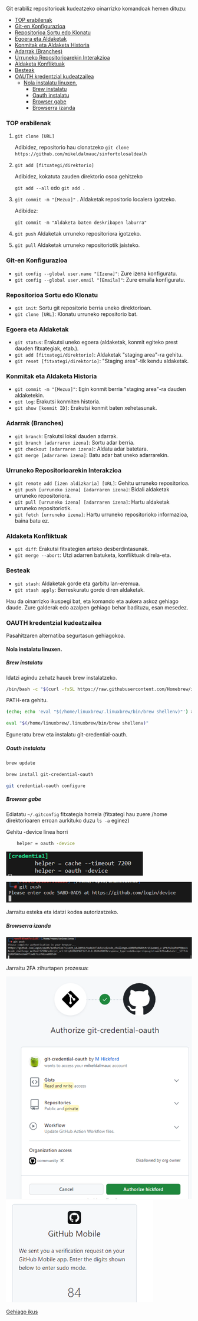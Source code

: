 Git erabiliz repositorioak kudeatzeko oinarrizko komandoak hemen dituzu:

- [TOP erabilenak](#top-erabilenak)
- [Git-en Konfigurazioa](#git-en-konfigurazioa)
- [Repositorioa Sortu edo Klonatu](#repositorioa-sortu-edo-klonatu)
- [Egoera eta Aldaketak](#egoera-eta-aldaketak)
- [Konmitak eta Aldaketa Historia](#konmitak-eta-aldaketa-historia)
- [Adarrak (Branches)](#adarrak-branches)
- [Urruneko Repositorioarekin Interakzioa](#urruneko-repositorioarekin-interakzioa)
- [Aldaketa Konfliktuak](#aldaketa-konfliktuak)
- [Besteak](#besteak)
- [OAUTH kredentzial kudeatzailea](#oauth-kredentzial-kudeatzailea)
  - [Nola instalatu linuxen.](#nola-instalatu-linuxen)
    - [Brew instalatu](#brew-instalatu)
    - [Oauth instalatu](#oauth-instalatu)
    - [Browser gabe](#browser-gabe)
    - [Browserra izanda](#browserra-izanda)


### TOP erabilenak

1. `git clone [URL]`

    Adibidez, repositorio hau clonatzeko
`git clone https://github.com/mikeldalmauc/sinfortolosaldealh`

2. `git add [fitxategi/direktorio]`

    Adibidez, kokatuta zauden direktorio osoa gehitzeko

    `git add --all` edo `git add .`

3. `git commit -m "[Mezua]"` . Aldaketak repositorio localera igotzeko.

    Adibidez:

    `git commit -m "Aldaketa baten deskribapen laburra"`


4. `git push` Aldaketak urruneko repositoriora igotzeko.

5. `git pull` Aldaketak urruneko repositoriotik jaisteko.

### Git-en Konfigurazioa

- `git config --global user.name "[Izena]"`: Zure izena konfiguratu.
- `git config --global user.email "[Emaila]"`: Zure emaila konfiguratu.

### Repositorioa Sortu edo Klonatu

- `git init`: Sortu git repositorio berria uneko direktorioan.
- `git clone [URL]`: Klonatu urruneko repositorio bat.

### Egoera eta Aldaketak

- `git status`: Erakutsi uneko egoera (aldaketak, konmit egiteko prest dauden fitxategiak, etab.).
- `git add [fitxategi/direktorio]`: Aldaketak "staging area"-ra gehitu.
- `git reset [fitxategi/direktorio]`: "Staging area"-tik kendu aldaketak.
  
### Konmitak eta Aldaketa Historia

- `git commit -m "[Mezua]"`: Egin konmit berria "staging area"-ra dauden aldaketekin.
- `git log`: Erakutsi konmiten historia.
- `git show [konmit ID]`: Erakutsi konmit baten xehetasunak.

### Adarrak (Branches)

- `git branch`: Erakutsi lokal dauden adarrak.
- `git branch [adarraren izena]`: Sortu adar berria.
- `git checkout [adarraren izena]`: Aldatu adar batetara.
- `git merge [adarraren izena]`: Batu adar bat uneko adarrarekin.

### Urruneko Repositorioarekin Interakzioa

- `git remote add [izen aldizkaria] [URL]`: Gehitu urruneko repositorioa.
- `git push [urruneko izena] [adarraren izena]`: Bidali aldaketak urruneko repositoriora.
- `git pull [urruneko izena] [adarraren izena]`: Hartu aldaketak urruneko repositoriotik.
- `git fetch [urruneko izena]`: Hartu urruneko repositorioko informazioa, baina batu ez.

### Aldaketa Konfliktuak

- `git diff`: Erakutsi fitxategien arteko desberdintasunak.
- `git merge --abort`: Utzi adarren batuketa, konfliktuak direla-eta.

### Besteak

- `git stash`: Aldaketak gorde eta garbitu lan-eremua.
- `git stash apply`: Berreskuratu gorde diren aldaketak.

Hau da oinarrizko ikuspegi bat, eta komando eta aukera askoz gehiago daude. Zure galderak edo azalpen gehiago behar badituzu, esan mesedez.

### OAUTH kredentzial kudeatzailea

Pasahitzaren alternatiba segurtasun gehiagokoa.

#### Nola instalatu linuxen.

##### Brew instalatu

Idatzi agindu zehatz hauek brew instalatzeko.

```bash
/bin/bash -c "$(curl -fsSL https://raw.githubusercontent.com/Homebrew/install/HEAD/install.sh)"
```

PATH-era gehitu.

```bash
(echo; echo 'eval "$(/home/linuxbrew/.linuxbrew/bin/brew shellenv)"') >> /root/.bashrc
```
```bash
eval "$(/home/linuxbrew/.linuxbrew/bin/brew shellenv)"
```
Eguneratu brew eta instalatu git-credential-oauth.

##### Oauth instalatu

```bash
brew update
```

```bash
brew install git-credential-oauth
```

```bash
git credential-oauth configure
```

##### Browser gabe

Ediatatu `~/.gitconfig` fitxategia horrela (fitxategi hau zuere /home direktorioaren erroan aurkituko duzu `ls -a` eginez)

Gehitu -device linea horri
```bash
    helper = oauth -device
```

![alt text](image-5.png)

![alt text](image-6.png)

Jarraitu esteka eta idatzi kodea autorizatzeko.

##### Browserra izanda

![alt text](image-2.png)

Jarraitu 2FA zihurtapen prozesua:

![alt text](image-3.png)
![alt text](image-4.png)


[Gehiago ikus](https://github.com/hickford/git-credential-oauth)
